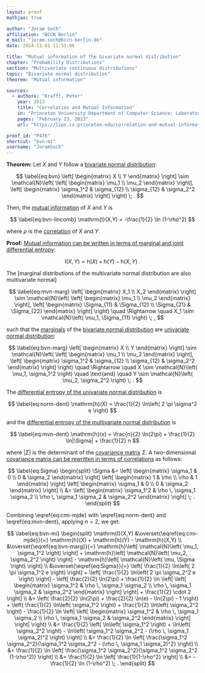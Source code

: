 ```yaml
---
layout: proof
mathjax: true

author: "Joram Soch"
affiliation: "BCCN Berlin"
e_mail: "joram.soch@bccn-berlin.de"
date: 2024-11-01 11:51:06

title: "Mutual information of the bivariate normal distribution"
chapter: "Probability Distributions"
section: "Multivariate continuous distributions"
topic: "Bivariate normal distribution"
theorem: "Mutual information"

sources:
  - authors: "Krafft, Peter"
    year: 2013
    title: "Correlation and Mutual Information"
    in: "Princeton University Department of Computer Science: Laboratory for Intelligent Probabilistic Systems"
    pages: "February 13, 2013"
    url: "https://lips.cs.princeton.edu/correlation-and-mutual-information/"

proof_id: "P476"
shortcut: "bvn-mi"
username: "JoramSoch"
---
```



**Theorem:** Let $X$ and $Y$ follow a [bivariate normal distribution](/D/bvn):

$$ \label{eq:bvn}
\left[ \begin{matrix} X \\ Y \end{matrix} \right] \sim
\mathcal{N}\left( \left[ \begin{matrix} \mu_1 \\ \mu_2 \end{matrix} \right], \left[ \begin{matrix} \sigma_1^2 & \sigma_{12} \\ \sigma_{12} & \sigma_2^2 \end{matrix} \right] \right) \; .
$$

Then, the [mutual information](/D/mi) of $X$ and $Y$ is

$$ \label{eq:bvn-lincomb}
\mathrm{I}(X,Y) = -\frac{1}{2} \ln (1-\rho^2)
$$

where $\rho$ is the [correlation](/D/corr) of $X$ and $Y$.


**Proof:** [Mutual information can be written in terms of marginal and joint differential entropy](/P/cmi-mjde):

$$ \label{eq:cmi-mjde}
\mathrm{I}(X,Y) = \mathrm{h}(X) + \mathrm{h}(Y) - \mathrm{h}(X,Y) \; .
$$

The [marginal distributions of the multivariate normal distribution are also multivariate normal]

$$ \label{eq:mvn-marg}
\left[ \begin{matrix} X_1 \\ X_2 \end{matrix} \right] \sim
\mathcal{N}\left( \left[ \begin{matrix} \mu_1 \\ \mu_2 \end{matrix} \right], \left[ \begin{matrix} \Sigma_{11} & \Sigma_{12} \\ \Sigma_{21} & \Sigma_{22} \end{matrix} \right] \right)
\quad \Rightarrow \quad
X_1 \sim \mathcal{N}\left( \mu_1, \Sigma_{11} \right) \; ,
$$

such that the [marginals](/D/marg) of the [bivariate normal distribution](/D/bvn) are [univariate normal distribution](/D/norm):

$$ \label{eq:bvn-marg}
\left[ \begin{matrix} X \\ Y \end{matrix} \right] \sim
\mathcal{N}\left( \left[ \begin{matrix} \mu_1 \\ \mu_2 \end{matrix} \right], \left[ \begin{matrix} \sigma_1^2 & \sigma_{12} \\ \sigma_{12} & \sigma_2^2 \end{matrix} \right] \right)
\quad \Rightarrow \quad
X \sim \mathcal{N}\left( \mu_1, \sigma_1^2 \right)
\quad \text{and} \quad
Y \sim \mathcal{N}\left( \mu_2, \sigma_2^2 \right) \; .
$$

The [differential entropy of the univariate normal distribution](/P/norm-dent) is

$$ \label{eq:norm-dent}
\mathrm{h}(X) = \frac{1}{2} \ln\left( 2 \pi \sigma^2 e \right)
$$

and the [differential entropy of the multivariate normal distribution](/P/mvn-dent) is

$$ \label{eq:mvn-dent}
\mathrm{h}(x) = \frac{n}{2} \ln(2\pi) + \frac{1}{2} \ln|\Sigma| + \frac{1}{2} n
$$

where $\lvert \Sigma \rvert$ is the determinant of the [covariance matrix](/D/covmat) $\Sigma$. A two-dimensional [covariance matrix can be rewritten in terms of correlations](/P/covmat-corrmat) as follows:

$$ \label{eq:Sigma}
\begin{split}
\Sigma
&= \left[ \begin{matrix} \sigma_1 & 0 \\ 0 & \sigma_2 \end{matrix} \right] \left[ \begin{matrix} 1 & \rho \\ \rho & 1 \end{matrix} \right] \left[ \begin{matrix} \sigma_1 & 0 \\ 0 & \sigma_2 \end{matrix} \right] \\
&= \left[ \begin{matrix} \sigma_1^2 & \rho \, \sigma_1 \sigma_2 \\ \rho \, \sigma_1 \sigma_2 & \sigma_2^2 \end{matrix} \right] \; .
\end{split}
$$

Combining \eqref{eq:cmi-mjde} with \eqref{eq:norm-dent} and \eqref{eq:mvn-dent}, applying $n = 2$, we get:

$$ \label{eq:bvn-mi}
\begin{split}
\mathrm{I}(X,Y)
&\overset{\eqref{eq:cmi-mjde}}{=} \mathrm{h}(X) + \mathrm{h}(Y) - \mathrm{h}(X,Y) \\
&\overset{\eqref{eq:bvn-marg}}{=} \mathrm{h}\left[ \mathcal{N}\left( \mu_1, \sigma_1^2 \right) \right] + \mathrm{h}\left[ \mathcal{N}\left( \mu_2, \sigma_2^2 \right) \right] - \mathrm{h}\left[ \mathcal{N}\left( \mu, \Sigma \right) \right] \\
&\overset{\eqref{eq:Sigma}}{=} \left[ \frac{1}{2} \ln\left( 2 \pi \sigma_1^2 e \right) \right] + \left[ \frac{1}{2} \ln\left( 2 \pi \sigma_2^2 e \right) \right] - \left[ \frac{2}{2} \ln(2\pi) + \frac{1}{2} \ln \left| \left[ \begin{matrix} \sigma_1^2 & \rho \, \sigma_1 \sigma_2 \\ \rho \, \sigma_1 \sigma_2 & \sigma_2^2 \end{matrix} \right] \right| + \frac{1}{2} \cdot 2 \right] \\
&= \left( \frac{2}{2} \ln(2\pi) + \frac{2}{2} \ln(e) - \ln(2\pi) - 1 \right) + \left( \frac{1}{2} \ln\left( \sigma_1^2 \right) + \frac{1}{2} \ln\left( \sigma_2^2 \right) - \frac{1}{2} \ln \left| \left[ \begin{matrix} \sigma_1^2 & \rho \, \sigma_1 \sigma_2 \\ \rho \, \sigma_1 \sigma_2 & \sigma_2^2 \end{matrix} \right] \right| \right) \\
&= \frac{1}{2} \left[ \ln\left( \sigma_1^2 \right) + \ln\left( \sigma_2^2 \right) - \ln\left( \sigma_1^2 \sigma_2^2 - (\rho \, \sigma_1 \sigma_2)^2 \right) \right] \\
&= \frac{1}{2} \ln \left[ \frac{\sigma_1^2 \sigma_2^2}{\sigma_1^2 \sigma_2^2 - (\rho \, \sigma_1 \sigma_2)^2} \right] \\
&= \frac{1}{2} \ln \left[ \frac{\sigma_1^2 \sigma_2^2}{\sigma_1^2 \sigma_2^2 (1-\rho^2)} \right] \\
&= \frac{1}{2} \ln \left[ \frac{1}{1-\rho^2} \right] \\
&= -\frac{1}{2} \ln (1-\rho^2) \; .
\end{split}
$$